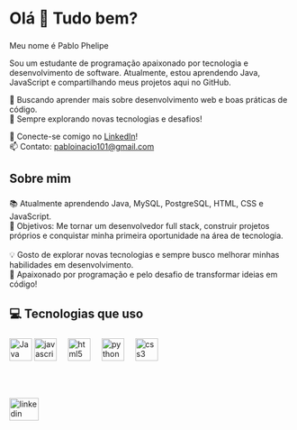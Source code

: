 <h1 align="left">Olá 👋 Tudo bem?</h1>

###

<p align="left">Meu nome é Pablo Phelipe

Sou um estudante de programação apaixonado por tecnologia e desenvolvimento de software. Atualmente, estou aprendendo Java, JavaScript e compartilhando meus projetos aqui no GitHub.  

🔹 Buscando aprender mais sobre desenvolvimento web e boas práticas de código.  
🚀 Sempre explorando novas tecnologias e desafios!  

💼 Conecte-se comigo no <a href="https://www.linkedin.com/in/pablo-inacio-4978a5212/" target="_blank">LinkedIn</a>!  
📫 Contato: pabloinacio101@gmail.com  
</p>

###

<h2 align="left">Sobre mim</h2>

###

<p align="left">
  📚 Atualmente aprendendo Java, MySQL, PostgreSQL, HTML, CSS e JavaScript. <br>
  🎯 Objetivos: Me tornar um desenvolvedor full stack, construir projetos próprios e conquistar minha primeira oportunidade na área de tecnologia. <br><br>
  💡 Gosto de explorar novas tecnologias e sempre busco melhorar minhas habilidades em desenvolvimento. <br>
  🚀 Apaixonado por programação e pelo desafio de transformar ideias em código!
</p>

###

<h2 align="left"> 💻 Tecnologias que uso</h2>

###

<div align="left">
  <img src="https://cdn.jsdelivr.net/gh/devicons/devicon/icons/java/java-original.svg" alt="Java" width="40" height="40"/>
  <img src="https://cdn.jsdelivr.net/gh/devicons/devicon/icons/javascript/javascript-original.svg" height="40" alt="javascript logo"  />
  <img width="12" />
  <img src="https://cdn.jsdelivr.net/gh/devicons/devicon/icons/html5/html5-original.svg" height="40" alt="html5 logo"  />
  <img width="12" />
  <img src="https://cdn.jsdelivr.net/gh/devicons/devicon/icons/python/python-original.svg" height="40" alt="python logo"  />
  <img width="12" />
  <img src="https://cdn.jsdelivr.net/gh/devicons/devicon/icons/css3/css3-original.svg" height="40" alt="css3 logo"  />
</div>

###

<br clear="both">



###

<div align="left">
  <a href="https://www.linkedin.com/in/pablo-inacio-4978a5212/" target="_blank">
    <img src="https://raw.githubusercontent.com/maurodesouza/profile-readme-generator/master/src/assets/icons/social/linkedin/default.svg" 
         width="52" height="40" alt="linkedin logo" />
  </a>
</div>


###
